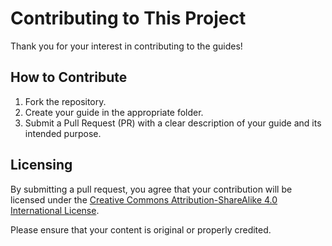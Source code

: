 # Contributing to This Project

Thank you for your interest in contributing to the guides!

## How to Contribute

1. Fork the repository.
2. Create your guide in the appropriate folder.
3. Submit a Pull Request (PR) with a clear description of your guide and its intended purpose.

## Licensing

By submitting a pull request, you agree that your contribution will be licensed under the [Creative Commons Attribution-ShareAlike 4.0 International License](https://creativecommons.org/licenses/by-sa/4.0/).

Please ensure that your content is original or properly credited.
